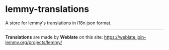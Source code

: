 # lemmy-translations

A store for lemmy's translations in i18n json format.

---

**Translations** are made by **Weblate** on this site: https://weblate.join-lemmy.org/projects/lemmy/
